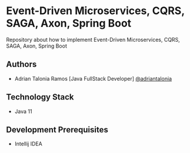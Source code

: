 # Event-Driven Microservices, CQRS, SAGA, Axon, Spring Boot

Repository about how to implement Event-Driven Microservices, CQRS, SAGA, Axon, Spring Boot

## Authors

- Adrian Talonia Ramos [Java FullStack Developer] [@adriantalonia](https://github.com/adriantalonia)


## Technology Stack
- Java 11


## Development Prerequisites
- Intellij IDEA